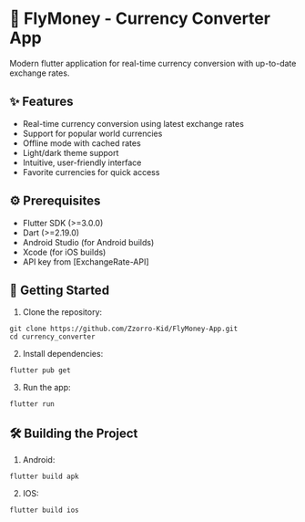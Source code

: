 # 💸 FlyMoney - Currency Converter App

Modern flutter application for real-time currency conversion with up-to-date exchange rates.


## ✨ Features

  - Real-time currency conversion using latest exchange rates
  - Support for popular world currencies
  - Offline mode with cached rates
  - Light/dark theme support
  - Intuitive, user-friendly interface
  - Favorite currencies for quick access


## ⚙️ Prerequisites

  - Flutter SDK (>=3.0.0)
  - Dart (>=2.19.0)
  - Android Studio (for Android builds)
  - Xcode (for iOS builds)
  - API key from [ExchangeRate-API]


## 🚀 Getting Started

  1. Clone the repository:
   
    git clone https://github.com/Zzorro-Kid/FlyMoney-App.git
    cd currency_converter
    
  2. Install dependencies:
  
    flutter pub get
    
  3. Run the app:
  
    flutter run
    

## 🛠 Building the Project 

  1. Android:
  
    flutter build apk 
    
  2. IOS: 
    
    flutter build ios 


